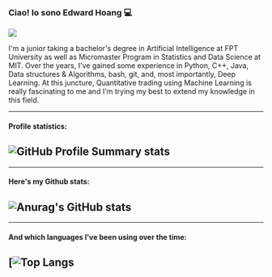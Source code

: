 ### Ciao! Io sono Edward Hoang 💻
              
<img src="https://raw.githubusercontent.com/lehoangan2906/lehoangan2906/main/Screen%20Shot%202022-08-05%20at%203.11.04%20PM.png"/>

I'm a junior taking a bachelor's degree in Artificial Intelligence at FPT University as well as Micromaster Program in Statistics and Data Science at MIT. Over the years, I've gained some experience in Python, C++, Java, Data structures & Algorithms, bash, git, and, most importantly, Deep Learning. At this juncture, Quantitative trading using Machine Learning is really fascinating to me and I'm trying my best to extend my knowledge in this field.

--------------------------------------------------------------------------------------------
#### Profile statistics:
![GitHub Profile Summary stats](http://github-profile-summary-cards.vercel.app/api/cards/profile-details?username=lehoangan2906&theme=dracula)
--------------------------------------------------------------------------------------------


--------------------------------------------------------------------------------------------
#### Here's my Github stats:
![Anurag's GitHub stats](https://github-profile-summary-cards.vercel.app/api/cards/stats?username=lehoangan2906&theme=dracula)
-----------------------------------------------------------------

--------------------------------------------------------------------------------------------
#### And which languages I've been using over the time:
[![Top Langs](https://github-profile-summary-cards.vercel.app/api/cards/most-commit-language?username=lehoangan2906&theme=dracula)
--------------------------------------------------------------------------------------------




